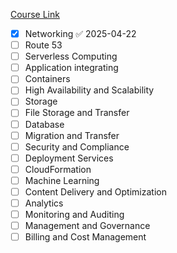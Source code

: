 [Course Link](https://www.educative.io/courses/aws-solutions-architect-associate/iam-policies)

- [x] Networking ✅ 2025-04-22
- [ ] Route 53 
- [ ] Serverless Computing 
- [ ] Application integrating 
- [ ] Containers 
- [ ] High Availability and Scalability 
- [ ] Storage 
- [ ] File Storage and Transfer 
- [ ] Database 
- [ ] Migration and Transfer 
- [ ] Security and Compliance 
- [ ] Deployment Services 
- [ ] CloudFormation 
- [ ] Machine Learning 
- [ ] Content Delivery and Optimization 
- [ ] Analytics 
- [ ] Monitoring and Auditing 
- [ ] Management and Governance 
- [ ] Billing and Cost Management